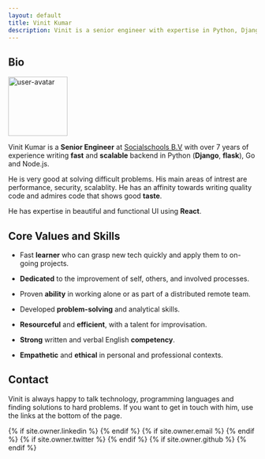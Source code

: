 ```yaml
---
layout: default
title: Vinit Kumar
description: Vinit is a senior engineer with expertise in Python, Django, Go, Node.js, Postgres, MongoDB. API development, performance and design for scalability are his core strength
---
```


<h2>Bio</h2>

<img src="https://avatars1.githubusercontent.com/u/537678?s=240&amp;v=4" height="120" width="120" class="user-avatar" alt="user-avatar">

Vinit Kumar is a __Senior Engineer__ at [Socialschools B.V](https://www.socialschools.nl/) with over 7 years of experience
writing  __fast__ and __scalable__ backend in Python (__Django__, __flask__), Go and Node.js.

He is very good at solving difficult problems. His main areas of intrest are performance, security, scalablity. He has an affinity towards writing quality code and admires code that shows good __taste__.

He has expertise in beautiful and functional UI using __React__.

<h2>Core Values and Skills</h2>

- Fast __learner__ who can grasp new tech quickly and apply them to on-going projects.

- __Dedicated__ to the improvement of self, others, and involved processes.

- Proven __ability__ in working alone or as part of a distributed remote team.

- Developed __problem-solving__ and analytical skills.

- __Resourceful__ and __efficient__, with a talent for improvisation.

- __Strong__ written and verbal English __competency__.

- __Empathetic__ and __ethical__ in personal and professional contexts.

 <h2>Contact</h2>

Vinit is always happy to talk technology, programming languages and finding solutions to hard problems. If you want to get in touch with him, use the links at the bottom of the page.

<div class="pagination">
  {% if site.owner.linkedin %}
    <a href="{{ site.owner.linkedin }}" class="social-media-icons"><i class="fa fa-2x fa-linkedin-square" aria-hidden="true"></i></a>
  {% endif %}
  {% if site.owner.email %}
    <a href="mailto:{{ site.owner.email }}" class="social-media-icons"><i class="fa fa-2x fa-envelope-square" aria-hidden="true"></i></a>
  {% endif %}
  {% if site.owner.twitter %}
    <a href="https://twitter.com/{{ site.owner.twitter }}" class="social-media-icons"><i class="fa fa-2x fa-twitter-square" aria-hidden="true"></i></a>
  {% endif %}
  {% if site.owner.github %}
    <a href="{{ site.owner.github }}" class="social-media-icons"><i class="fa fa-2x fa-github-square" aria-hidden="true"></i></a>
  {% endif %}
</div>

